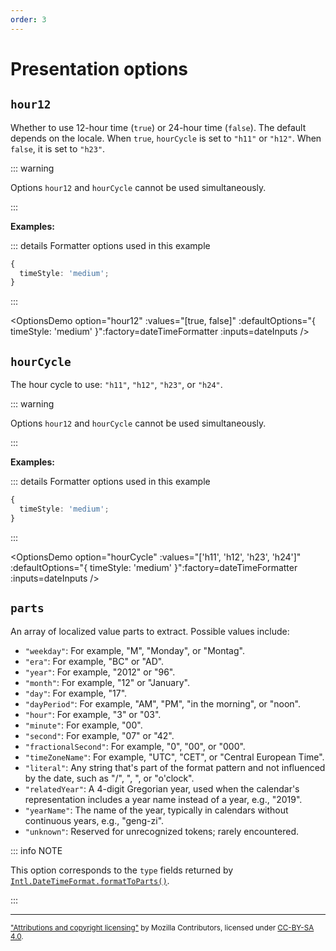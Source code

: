 ```yaml
---
order: 3
---
```


# Presentation options

<script setup>
import { dateTimeFormatter } from '@localizer/all';

const dateInputs = (now) => [
  ['1980-06-19 00:05:31', new Date("1980-06-19 00:05:31")],
  ['2020-10-02 23:59:01', new Date("2020-10-02 23:59:01")],
];
</script>

## `hour12`

Whether to use 12-hour time (`true`) or 24-hour time (`false`). The default depends on the locale. When `true`, `hourCycle` is set to `"h11"` or `"h12"`. When `false`, it is set to `"h23"`.

::: warning

Options `hour12` and `hourCycle` cannot be used simultaneously.

:::

**Examples:**

::: details Formatter options used in this example

```typescript
{
  timeStyle: 'medium';
}
```

:::

<OptionsDemo option="hour12" :values="[true, false]" :defaultOptions="{ timeStyle: 'medium' }":factory=dateTimeFormatter :inputs=dateInputs />

## `hourCycle`

The hour cycle to use: `"h11"`, `"h12"`, `"h23"`, or `"h24"`.

::: warning

Options `hour12` and `hourCycle` cannot be used simultaneously.

:::

**Examples:**

::: details Formatter options used in this example

```typescript
{
  timeStyle: 'medium';
}
```

:::

<OptionsDemo option="hourCycle" :values="['h11', 'h12', 'h23', 'h24']" :defaultOptions="{ timeStyle: 'medium' }":factory=dateTimeFormatter :inputs=dateInputs />

## `parts`

An array of localized value parts to extract. Possible values include:

- `"weekday"`: For example, "M", "Monday", or "Montag".
- `"era"`: For example, "BC" or "AD".
- `"year"`: For example, "2012" or "96".
- `"month"`: For example, "12" or "January".
- `"day"`: For example, "17".
- `"dayPeriod"`: For example, "AM", "PM", "in the morning", or "noon".
- `"hour"`: For example, "3" or "03".
- `"minute"`: For example, "00".
- `"second"`: For example, "07" or "42".
- `"fractionalSecond"`: For example, "0", "00", or "000".
- `"timeZoneName"`: For example, "UTC", "CET", or "Central European Time".
- `"literal"`: Any string that's part of the format pattern and not influenced by the date, such as "/", ", ", or "o'clock".
- `"relatedYear"`: A 4-digit Gregorian year, used when the calendar's representation includes a year name instead of a year, e.g., "2019".
- `"yearName"`: The name of the year, typically in calendars without continuous years, e.g., "geng-zi".
- `"unknown"`: Reserved for unrecognized tokens; rarely encountered.

::: info NOTE

This option corresponds to the `type` fields returned by [`Intl.DateTimeFormat.formatToParts()`](https://developer.mozilla.org/en-US/docs/Web/JavaScript/Reference/Global_Objects/Intl/DateTimeFormat/formatToParts).

:::

---

<small>

["Attributions and copyright licensing"](https://developer.mozilla.org/en-US/docs/MDN/Writing_guidelines/Attrib_copyright_license) by Mozilla Contributors, licensed under [CC-BY-SA 4.0](https://creativecommons.org/licenses/by-sa/4.0/).

</small>

